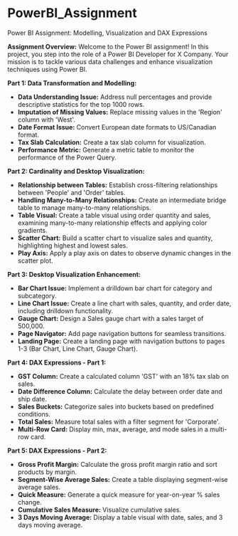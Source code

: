 # PowerBI_Assignment
Power BI Assignment: Modelling, Visualization and DAX Expressions

**Assignment Overview:**
Welcome to the Power BI assignment! In this project, you step into the role of a Power BI Developer for X Company. Your mission is to tackle various data challenges and enhance visualization techniques using Power BI.

**Part 1: Data Transformation and Modelling:**
- **Data Understanding Issue:** Address null percentages and provide descriptive statistics for the top 1000 rows.
- **Imputation of Missing Values:** Replace missing values in the 'Region' column with 'West'.
- **Date Format Issue:** Convert European date formats to US/Canadian format.
- **Tax Slab Calculation:** Create a tax slab column for visualization.
- **Performance Metric:** Generate a metric table to monitor the performance of the Power Query.

**Part 2: Cardinality and Desktop Visualization:**
- **Relationship between Tables:** Establish cross-filtering relationships between 'People' and 'Order' tables.
- **Handling Many-to-Many Relationships:** Create an intermediate bridge table to manage many-to-many relationships.
- **Table Visual:** Create a table visual using order quantity and sales, examining many-to-many relationship effects and applying color gradients.
- **Scatter Chart:** Build a scatter chart to visualize sales and quantity, highlighting highest and lowest sales.
- **Play Axis:** Apply a play axis on dates to observe dynamic changes in the scatter plot.

**Part 3: Desktop Visualization Enhancement:**
- **Bar Chart Issue:** Implement a drilldown bar chart for category and subcategory.
- **Line Chart Issue:** Create a line chart with sales, quantity, and order date, including drilldown functionality.
- **Gauge Chart:** Design a Sales gauge chart with a sales target of 500,000.
- **Page Navigator:** Add page navigation buttons for seamless transitions.
- **Landing Page:** Create a landing page with navigation buttons to pages 1-3 (Bar Chart, Line Chart, Gauge Chart).

**Part 4: DAX Expressions - Part 1:**
- **GST Column:** Create a calculated column 'GST' with an 18% tax slab on sales.
- **Date Difference Column:** Calculate the delay between order date and ship date.
- **Sales Buckets:** Categorize sales into buckets based on predefined conditions.
- **Total Sales:** Measure total sales with a filter segment for 'Corporate'.
- **Multi-Row Card:** Display min, max, average, and mode sales in a multi-row card.

**Part 5: DAX Expressions - Part 2:**
- **Gross Profit Margin:** Calculate the gross profit margin ratio and sort products by margin.
- **Segment-Wise Average Sales:** Create a table displaying segment-wise average sales.
- **Quick Measure:** Generate a quick measure for year-on-year % sales change.
- **Cumulative Sales Measure:** Visualize cumulative sales.
- **3 Days Moving Average:** Display a table visual with date, sales, and 3 days moving average.

